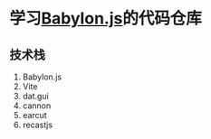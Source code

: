 # 学习[Babylon.js](https://doc.babylonjs.com/)的代码仓库

## 技术栈

1. Babylon.js
2. Vite 
3. dat.gui
4. cannon
5. earcut
6. recastjs